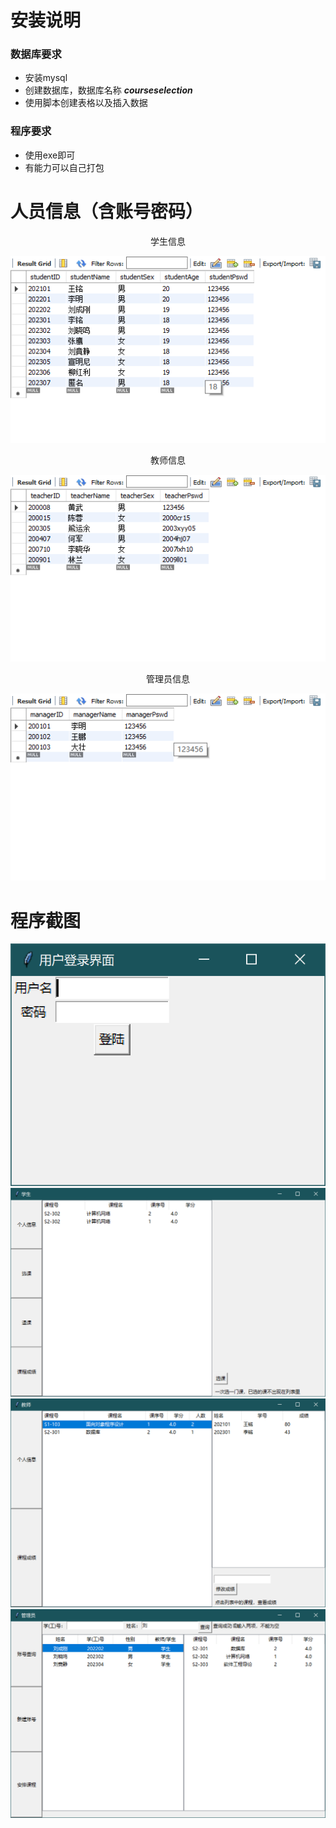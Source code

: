 # 安装说明
### 数据库要求
- 安装mysql
- 创建数据库，数据库名称 ***courseselection***
- 使用脚本创建表格以及插入数据
### 程序要求
- 使用exe即可
- 有能力可以自己打包

# 人员信息（含账号密码）
<center>学生信息</center>

![img.png|学生信息](img/img.png)

<center>教师信息</center>

![img_1.png|教师信息](img/img_1.png)

<center>管理员信息</center>

![img_2.png|管理员信息](img/img_2.png)

# 程序截图
![img_3.png](img/img_3.png)
![img_4.png](img/img_4.png)
![img_5.png](img/img_5.png)
![img_6.png](img/img_6.png)

